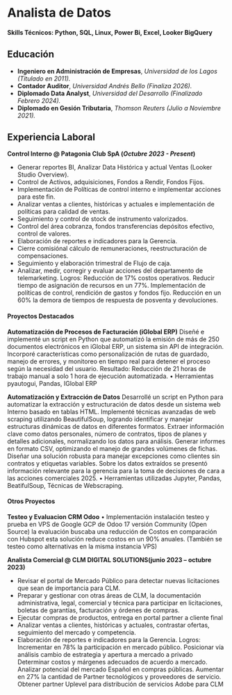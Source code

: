 # Analista de Datos

#### Skills Técnicos: Python, SQL,  Linux, Power Bi, Excel, Looker BigQuery

## Educación

+ **Ingeniero en Administración de Empresas**, _Universidad de los Lagos (Titulado en 2011)._							       		
+ **Contador Auditor**,  _Universidad Andrés Bello (Finaliza 2026)._ 			        		
+ **Diplomado Data Analyst**, _Universidad del Desarrollo (Finalizado Febrero 2024)._
+ **Diplomado en Gesión Tributaria**,  _Thomson Reuters (Julio a Noviembre 2021)._

## Experiencia Laboral
**Control Interno @ Patagonia Club SpA (_Octubre 2023 - Present_)**
- Generar reportes BI, Analizar Data Histórica y actual Ventas (Looker Studio Overview).
- Control de Activos, adquisiciones, Fondos a Rendir, Fondos Fijos.
- Implementación de Políticas de control interno e implementar acciones para este fin.
- Analizar ventas a clientes, históricas y actuales e implementación de políticas para calidad de ventas.
- Seguimiento y control de stock de instrumento valorizados.
- Control del área cobranza, fondos transferencias depósitos efectivo, control de valores.
- Elaboración de reportes e indicadores para la Gerencia.
- Cierre comisiónal cálculo de remuneraciones, reestructuración de compensaciones.
- Seguimiento y elaboración trimestral de Flujo de caja.
- Analizar, medir, corregir y evaluar acciones del departamento de telemarketing.
Logros: Reducción de 17% costos operativos.
 Reducir tiempo de asignación de recursos en un 77%.
 Implementación de políticas de control, rendición de gastos y fondos fijo.
 Reducción en un 60% la demora de tiempos de respuesta de posventa y devoluciones.

#### Proyectos Destacados
**Automatización de Procesos de Facturación (iGlobal ERP)**
Diseñé e implementé un script en Python que automatizó la emisión de más de 250 documentos electrónicos en iGlobal ERP, un sistema sin API de integración. Incorporé características como personalización de rutas de guardado, manejo de errores, y monitoreo en tiempo real para detener el proceso según la necesidad del usuario. Resultado: Reducción de 21 horas de trabajo manual a solo 1 hora de ejecución automatizada.
•	Herramientas pyautogui, Pandas, IGlobal ERP

**Automatización y Extracción de Datos**
Desarrollé un script en Python para automatizar la extracción y estructuración de datos desde un sistema web Interno basado en tablas HTML. Implementé técnicas avanzadas de web scraping utilizando BeautifulSoup, logrando identificar y manejar estructuras dinámicas de datos en diferentes formatos. Extraer información clave como datos personales, número de contratos, tipos de planes y detalles adicionales, normalizando los datos para análisis. Generar informes en formato CSV, optimizando el manejo de grandes volúmenes de fichas. Diseñar una solución robusta para manejar excepciones como clientes sin contratos y etiquetas variables. Sobre los datos extraídos se presentó información relevante para la gerencia para la toma de decisiones de cara a las acciones comerciales 2025.
•	Herramientas utilizadas Jupyter, Pandas, BeatifulSoup, Técnicas de Webscraping.

#### Otros Proyectos
**Testeo y Evaluacion CRM Odoo**
•	Implementación instalación testeo y prueba en VPS de Google GCP de Odoo 17 versión Community (Open Source) la evaluación buscaba una reducción de Costos en comparación con Hubspot esta solución reduce costos en un 90% anuales. (También se testeo como alternativas en la misma instancia VPS)


**Analista Comercial	@ CLM DIGITAL SOLUTIONS(junio 2023 – octubre 2023)**
- Revisar el portal de Mercado Público para detectar nuevas licitaciones que sean de importancia para CLM.
- Preparar y gestionar con otras áreas de CLM, la documentación administrativa, legal, comercial y técnica para participar en licitaciones, boletas de garantías, facturación y órdenes de compras.
- Ejecutar compras de productos, entrega en portal partner a cliente final
- Analizar ventas a clientes, históricas y actuales, contrastar ofertas, seguimiento del mercado y competencia.
- Elaboración de reportes e indicadores para la Gerencia.
Logros: Incrementar en 78% la participación en mercado público.
 Posicionar vía análisis cambio de estrategia y apertura a mercado a privado
 Determinar costos y márgenes adecuados de acuerdo a mercado.
 Analizar potencial del mercado Español en compras públicas.
 Aumentar en 27% la cantidad de Partner tecnológicos y proveedores de servicio.
 Obtener partner Uplevel para distribución de servicios Adobe para CLM

